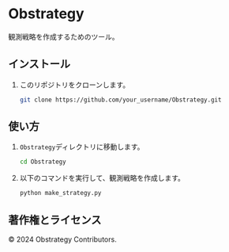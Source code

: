 # Obstrategy

観測戦略を作成するためのツール。

## インストール

1. このリポジトリをクローンします。

    ```bash
    git clone https://github.com/your_username/Obstrategy.git
    ```
    
## 使い方

1. `Obstrategy`ディレクトリに移動します。

    ```bash
    cd Obstrategy
    ```

2. 以下のコマンドを実行して、観測戦略を作成します。

    ```bash
    python make_strategy.py
    ```

## 著作権とライセンス

© 2024 Obstrategy Contributors.

